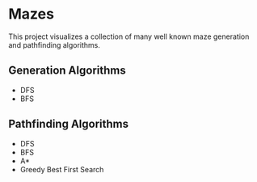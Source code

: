 # Mazes
This project visualizes a collection of many well known maze generation and pathfinding algorithms.

## Generation Algorithms
* DFS
* BFS

## Pathfinding Algorithms
* DFS
* BFS
* A*
* Greedy Best First Search
